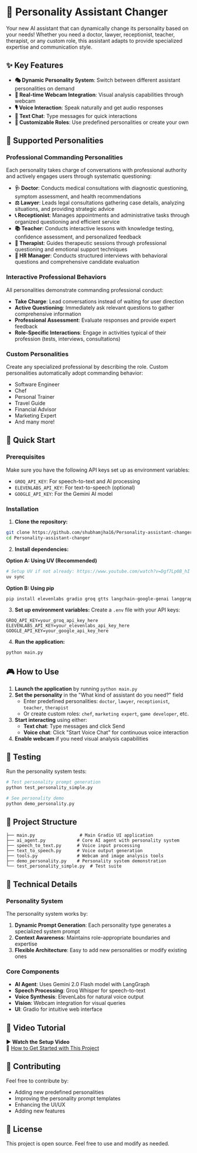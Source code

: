 # 🤖 Personality Assistant Changer

Your new AI assistant that can dynamically change its personality based on your needs! Whether you need a doctor, lawyer, receptionist, teacher, therapist, or any custom role, this assistant adapts to provide specialized expertise and communication style.

## ✨ Key Features

- **🎭 Dynamic Personality System**: Switch between different assistant personalities on demand
- **🎥 Real-time Webcam Integration**: Visual analysis capabilities through webcam
- **🎙️ Voice Interaction**: Speak naturally and get audio responses
- **💬 Text Chat**: Type messages for quick interactions
- **🔧 Customizable Roles**: Use predefined personalities or create your own

## 🎯 Supported Personalities

### Professional Commanding Personalities
Each personality takes charge of conversations with professional authority and actively engages users through systematic questioning:

- **🩺 Doctor**: Conducts medical consultations with diagnostic questioning, symptom assessment, and health recommendations
- **⚖️ Lawyer**: Leads legal consultations gathering case details, analyzing situations, and providing strategic advice  
- **📞 Receptionist**: Manages appointments and administrative tasks through organized questioning and efficient service
- **📚 Teacher**: Conducts interactive lessons with knowledge testing, confidence assessment, and personalized feedback
- **🧠 Therapist**: Guides therapeutic sessions through professional questioning and emotional support techniques
- **💼 HR Manager**: Conducts structured interviews with behavioral questions and comprehensive candidate evaluation

### Interactive Professional Behaviors
All personalities demonstrate commanding professional conduct:
- **Take Charge**: Lead conversations instead of waiting for user direction
- **Active Questioning**: Immediately ask relevant questions to gather comprehensive information
- **Professional Assessment**: Evaluate responses and provide expert feedback
- **Role-Specific Interactions**: Engage in activities typical of their profession (tests, interviews, consultations)

### Custom Personalities
Create any specialized professional by describing the role. Custom personalities automatically adopt commanding behavior:
- Software Engineer
- Chef
- Personal Trainer
- Travel Guide
- Financial Advisor
- Marketing Expert
- And many more!

## 🚀 Quick Start

### Prerequisites
Make sure you have the following API keys set up as environment variables:
- `GROQ_API_KEY`: For speech-to-text and AI processing
- `ELEVENLABS_API_KEY`: For text-to-speech (optional)
- `GOOGLE_API_KEY`: For the Gemini AI model

### Installation

1. **Clone the repository:**
```bash
git clone https://github.com/shubhamjha16/Personality-assistant-changer.git
cd Personality-assistant-changer
```

2. **Install dependencies:**

**Option A: Using UV (Recommended)**
```bash
# Setup UV if not already: https://www.youtube.com/watch?v=Dgf7Lp0B_hI
uv sync
```

**Option B: Using pip**
```bash
pip install elevenlabs gradio groq gtts langchain-google-genai langgraph opencv-python pydub python-dotenv speechrecognition
```

3. **Set up environment variables:**
Create a `.env` file with your API keys:
```env
GROQ_API_KEY=your_groq_api_key_here
ELEVENLABS_API_KEY=your_elevenlabs_api_key_here
GOOGLE_API_KEY=your_google_api_key_here
```

4. **Run the application:**
```bash
python main.py
```

## 🎮 How to Use

1. **Launch the application** by running `python main.py`
2. **Set the personality** in the "What kind of assistant do you need?" field
   - Enter predefined personalities: `doctor`, `lawyer`, `receptionist`, `teacher`, `therapist`
   - Or create custom roles: `chef`, `marketing expert`, `game developer`, etc.
3. **Start interacting** using either:
   - **Text chat**: Type messages and click Send
   - **Voice chat**: Click "Start Voice Chat" for continuous voice interaction
4. **Enable webcam** if you need visual analysis capabilities

## 🧪 Testing

Run the personality system tests:
```bash
# Test personality prompt generation
python test_personality_simple.py

# See personality demo
python demo_personality.py
```

## 📁 Project Structure

```
├── main.py                 # Main Gradio UI application
├── ai_agent.py            # Core AI agent with personality system
├── speech_to_text.py      # Voice input processing
├── text_to_speech.py      # Voice output generation
├── tools.py               # Webcam and image analysis tools
├── demo_personality.py    # Personality system demonstration
└── test_personality_simple.py  # Test suite
```

## 🔧 Technical Details

### Personality System
The personality system works by:
1. **Dynamic Prompt Generation**: Each personality type generates a specialized system prompt
2. **Context Awareness**: Maintains role-appropriate boundaries and expertise
3. **Flexible Architecture**: Easy to add new personalities or modify existing ones

### Core Components
- **AI Agent**: Uses Gemini 2.0 Flash model with LangGraph
- **Speech Processing**: Groq Whisper for speech-to-text
- **Voice Synthesis**: ElevenLabs for natural voice output
- **Vision**: Webcam integration for visual queries
- **UI**: Gradio for intuitive web interface

## 🎥 Video Tutorial

▶️ **Watch the Setup Video**  
🎥 [How to Get Started with This Project](https://www.youtube.com/watch?v=0ascQRbv7Kk)

## 🤝 Contributing

Feel free to contribute by:
- Adding new predefined personalities
- Improving the personality prompt templates
- Enhancing the UI/UX
- Adding new features

## 📄 License

This project is open source. Feel free to use and modify as needed.